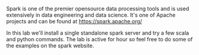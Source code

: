 Spark is one of the premier opensource data processing tools and is used extensively in data engineering and data science. It's one of  Apache projects and can be found at https://spark.apache.org/

In this lab we'll install a single standalone spark server and try a few scala and python commands. The lab is active for hour so feel free to do some of the examples on the spark website.
